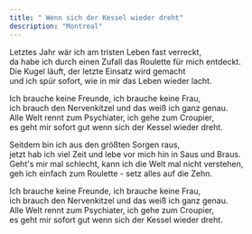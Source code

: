 ```yaml
---
title: " Wenn sich der Kessel wieder dreht"
description: "Montreal"
--- 
```


Letztes Jahr wär ich am tristen Leben fast verreckt,<br />
da habe ich durch einen Zufall das Roulette für mich entdeckt.<br />
Die Kugel läuft, der letzte Einsatz wird gemacht<br />
und ich spür sofort, wie in mir das Leben wieder lacht.

Ich brauche keine Freunde, ich brauche keine Frau,<br />
ich brauch den Nervenkitzel und das weiß ich ganz genau.<br />
Alle Welt rennt zum Psychiater, ich gehe zum Croupier,<br />
es geht mir sofort gut wenn sich der Kessel wieder dreht.

Seitdem bin ich aus den größten Sorgen raus,<br />
jetzt hab ich viel Zeit und lebe vor mich hin in Saus und Braus.<br />
Geht's mir mal schlecht, kann ich die Welt mal nicht verstehen,<br />
geh ich einfach zum Roulette - setz alles auf die Zehn.

Ich brauche keine Freunde, ich brauche keine Frau,<br />
ich brauch den Nervenkitzel und das weiß ich ganz genau.<br />
Alle Welt rennt zum Psychiater, ich gehe zum Croupier,<br />
es geht mir sofort gut wenn sich der Kessel wieder dreht.
